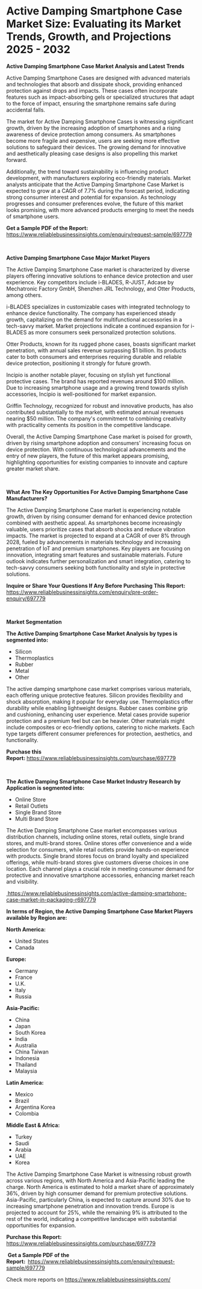 <p><h1>Active Damping Smartphone Case Market Size: Evaluating its Market Trends, Growth, and Projections 2025 - 2032</h1></p><p><strong>Active Damping Smartphone Case Market Analysis and Latest Trends</strong></p>
<p><p>Active Damping Smartphone Cases are designed with advanced materials and technologies that absorb and dissipate shock, providing enhanced protection against drops and impacts. These cases often incorporate features such as impact-absorbing gels or specialized structures that adapt to the force of impact, ensuring the smartphone remains safe during accidental falls. </p><p>The market for Active Damping Smartphone Cases is witnessing significant growth, driven by the increasing adoption of smartphones and a rising awareness of device protection among consumers. As smartphones become more fragile and expensive, users are seeking more effective solutions to safeguard their devices. The growing demand for innovative and aesthetically pleasing case designs is also propelling this market forward.</p><p>Additionally, the trend toward sustainability is influencing product development, with manufacturers exploring eco-friendly materials. Market analysts anticipate that the Active Damping Smartphone Case Market is expected to grow at a CAGR of 7.7% during the forecast period, indicating strong consumer interest and potential for expansion. As technology progresses and consumer preferences evolve, the future of this market looks promising, with more advanced products emerging to meet the needs of smartphone users.</p></p>
<p><strong>Get a Sample PDF of the Report:&nbsp;</strong> <a href="https://www.reliablebusinessinsights.com/enquiry/request-sample/697779?utm_campaign=2274&utm_medium=2&utm_source=Github&utm_content=ia&utm_term=23032025&utm_id=active-damping-smartphone-case">https://www.reliablebusinessinsights.com/enquiry/request-sample/697779</a></p>
<p>&nbsp;</p>
<p><strong>Active Damping Smartphone Case Major Market Players</strong></p>
<p><p>The Active Damping Smartphone Case market is characterized by diverse players offering innovative solutions to enhance device protection and user experience. Key competitors include i-BLADES, R-JUST, Adcase by Mechatronic Factory GmbH, Shenzhen JRL Technology, and Otter Products, among others.</p><p>i-BLADES specializes in customizable cases with integrated technology to enhance device functionality. The company has experienced steady growth, capitalizing on the demand for multifunctional accessories in a tech-savvy market. Market projections indicate a continued expansion for i-BLADES as more consumers seek personalized protection solutions.</p><p>Otter Products, known for its rugged phone cases, boasts significant market penetration, with annual sales revenue surpassing $1 billion. Its products cater to both consumers and enterprises requiring durable and reliable device protection, positioning it strongly for future growth.</p><p>Incipio is another notable player, focusing on stylish yet functional protective cases. The brand has reported revenues around $100 million. Due to increasing smartphone usage and a growing trend towards stylish accessories, Incipio is well-positioned for market expansion.</p><p>Griffin Technology, recognized for robust and innovative products, has also contributed substantially to the market, with estimated annual revenues nearing $50 million. The company's commitment to combining creativity with practicality cements its position in the competitive landscape.</p><p>Overall, the Active Damping Smartphone Case market is poised for growth, driven by rising smartphone adoption and consumers' increasing focus on device protection. With continuous technological advancements and the entry of new players, the future of this market appears promising, highlighting opportunities for existing companies to innovate and capture greater market share.</p></p>
<p>&nbsp;</p>
<p><strong>What Are The Key Opportunities For Active Damping Smartphone Case Manufacturers?</strong></p>
<p><p>The Active Damping Smartphone Case market is experiencing notable growth, driven by rising consumer demand for enhanced device protection combined with aesthetic appeal. As smartphones become increasingly valuable, users prioritize cases that absorb shocks and reduce vibration impacts. The market is projected to expand at a CAGR of over 8% through 2028, fueled by advancements in materials technology and increasing penetration of IoT and premium smartphones. Key players are focusing on innovation, integrating smart features and sustainable materials. Future outlook indicates further personalization and smart integration, catering to tech-savvy consumers seeking both functionality and style in protective solutions.</p></p>
<p><strong>Inquire or Share Your Questions If Any Before Purchasing This Report:</strong> <a href="https://www.reliablebusinessinsights.com/enquiry/pre-order-enquiry/697779?utm_campaign=2274&utm_medium=2&utm_source=Github&utm_content=ia&utm_term=23032025&utm_id=active-damping-smartphone-case">https://www.reliablebusinessinsights.com/enquiry/pre-order-enquiry/697779</a></p>
<p>&nbsp;</p>
<p><strong>Market Segmentation</strong></p>
<p><strong>The Active Damping Smartphone Case Market Analysis by types is segmented into:</strong></p>
<p><ul><li>Silicon</li><li>Thermoplastics</li><li>Rubber</li><li>Metal</li><li>Other</li></ul></p>
<p><p>The active damping smartphone case market comprises various materials, each offering unique protective features. Silicon provides flexibility and shock absorption, making it popular for everyday use. Thermoplastics offer durability while enabling lightweight designs. Rubber cases combine grip and cushioning, enhancing user experience. Metal cases provide superior protection and a premium feel but can be heavier. Other materials might include composites or eco-friendly options, catering to niche markets. Each type targets different consumer preferences for protection, aesthetics, and functionality.</p></p>
<p><strong>Purchase this Report:&nbsp;</strong><a href="https://www.reliablebusinessinsights.com/purchase/697779?utm_campaign=2274&utm_medium=2&utm_source=Github&utm_content=ia&utm_term=23032025&utm_id=active-damping-smartphone-case">https://www.reliablebusinessinsights.com/purchase/697779</a></p>
<p>&nbsp;</p>
<p><strong>The Active Damping Smartphone Case Market Industry Research by Application is segmented into:</strong></p>
<p><ul><li>Online Store</li><li>Retail Outlets</li><li>Single Brand Store</li><li>Multi Brand Store</li></ul></p>
<p><p>The Active Damping Smartphone Case market encompasses various distribution channels, including online stores, retail outlets, single brand stores, and multi-brand stores. Online stores offer convenience and a wide selection for consumers, while retail outlets provide hands-on experience with products. Single brand stores focus on brand loyalty and specialized offerings, while multi-brand stores give customers diverse choices in one location. Each channel plays a crucial role in meeting consumer demand for protective and innovative smartphone accessories, enhancing market reach and visibility.</p></p>
<p><a href="https://www.reliablebusinessinsights.com/active-damping-smartphone-case-market-in-packaging-r697779?utm_campaign=2274&utm_medium=2&utm_source=Github&utm_content=ia&utm_term=23032025&utm_id=active-damping-smartphone-case">&nbsp;https://www.reliablebusinessinsights.com/active-damping-smartphone-case-market-in-packaging-r697779</a></p>
<p><strong>In terms of Region, the Active Damping Smartphone Case Market Players available by Region are:</strong></p>
<p>
    <p> <strong> North America: </strong>
        <ul>
            <li>United States</li>
            <li>Canada</li>
        </ul>
        </p> 
    <p> <strong> Europe: </strong>
        <ul>
            <li>Germany</li>
            <li>France</li>
            <li>U.K.</li>
            <li>Italy</li>
            <li>Russia</li>
        </ul>
        </p> 
    <p> <strong> Asia-Pacific: </strong>
        <ul>
            <li>China</li>
            <li>Japan</li>
            <li>South Korea</li>
            <li>India</li>
            <li>Australia</li>
            <li>China Taiwan</li>
            <li>Indonesia</li>
            <li>Thailand</li>
            <li>Malaysia</li>
        </ul>
        </p> 
    <p> <strong> Latin America: </strong>
        <ul>
            <li>Mexico</li>
            <li>Brazil</li>
            <li>Argentina Korea</li>
            <li>Colombia</li>
        </ul>
        </p> 
    <p> <strong> Middle East & Africa: </strong>
        <ul>
            <li>Turkey</li>
            <li>Saudi</li>
            <li>Arabia</li>
            <li>UAE</li>
            <li>Korea</li>
        </ul>
    </p>
    </p>
<p><p>The Active Damping Smartphone Case Market is witnessing robust growth across various regions, with North America and Asia-Pacific leading the charge. North America is estimated to hold a market share of approximately 36%, driven by high consumer demand for premium protective solutions. Asia-Pacific, particularly China, is expected to capture around 30% due to increasing smartphone penetration and innovation trends. Europe is projected to account for 25%, while the remaining 9% is attributed to the rest of the world, indicating a competitive landscape with substantial opportunities for expansion.</p></p>
<p><strong>Purchase this Report: </strong><a href="https://www.reliablebusinessinsights.com/purchase/697779?utm_campaign=2274&utm_medium=2&utm_source=Github&utm_content=ia&utm_term=23032025&utm_id=active-damping-smartphone-case">https://www.reliablebusinessinsights.com/purchase/697779</a></p>
<p>&nbsp;<strong>Get a Sample PDF of the Report:&nbsp;&nbsp;</strong><a href="https://www.reliablebusinessinsights.com/enquiry/request-sample/697779?utm_campaign=2274&utm_medium=2&utm_source=Github&utm_content=ia&utm_term=23032025&utm_id=active-damping-smartphone-case">https://www.reliablebusinessinsights.com/enquiry/request-sample/697779</a></p>
<p><strong></strong></p>
<p>Check more reports on <a href="https://www.reliablebusinessinsights.com/?utm_campaign=2274&utm_medium=2&utm_source=Github&utm_content=ia&utm_term=23032025&utm_id=active-damping-smartphone-case">https://www.reliablebusinessinsights.com/</a></p>